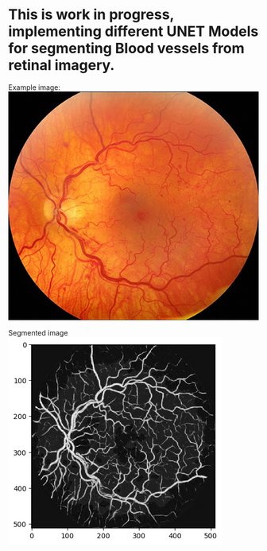 # This is work in progress, implementing different UNET Models for segmenting Blood vessels from retinal imagery.

Example image:
![](./test.jpg)

Segmented image
![](./predicted.png)
